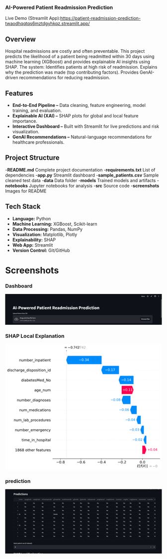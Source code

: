 ### AI-Powered Patient Readmission Prediction
Live Demo (Streamlit App):https://patient-readmission-prediction-twaodhqqtqs6mztdgyhkqz.streamlit.app/


##  Overview
Hospital readmissions are costly and often preventable. This project predicts the likelihood of a patient being readmitted within 30 days using machine learning (XGBoost) and provides explainable AI insights using SHAP.
The system:
Identifies patients at high risk of readmission.
Explains why the prediction was made (top contributing factors).
Provides GenAI-driven recommendations for reducing readmission.


## Features
- **End-to-End Pipeline –** Data cleaning, feature engineering, model training, and evaluation.
- **Explainable AI (XAI) –** SHAP plots for global and local feature importance.
- **Interactive Dashboard –** Built with Streamlit for live predictions and risk visualization.
- **GenAI Recommendations –** Natural-language recommendations for healthcare professionals.

## Project Structure



 -**README.md**                  Complete project documentation
 -**requirements.txt**           List of dependencies
 -**app.py**                      Streamlit dashboard
 -**sample_patients.csv**         Sample cleaned test data
-**data**                    Data folder
-**models**                    Trained models and artifacts
-**notebooks**                  Jupyter notebooks for analysis
-**src**                        Source code
-**screenshots**                Images for README
 




##  Tech Stack
- **Language:** Python
- **Machine Learning:** XGBoost, Scikit-learn
- **Data Processing:** Pandas, NumPy
- **Visualization:** Matplotlib, Plotly
- **Explainability:** SHAP
- **Web App:** Streamlit
- **Version Control:** Git/GitHub






# Screenshots


### Dashboard
![Dashboard](screenshots/dashboard.png)

### SHAP Local Explanation
![SHAP Local](screenshots/shap_local_explanation.png)

### prediction
![SHAP Local](screenshots/predictions.png)

